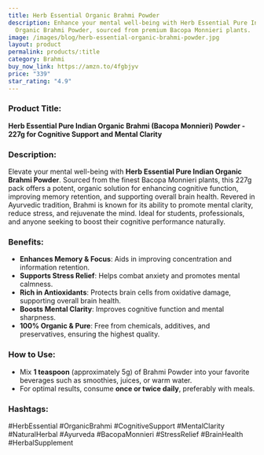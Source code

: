 ```yaml
---
title: Herb Essential Organic Brahmi Powder
description: Enhance your mental well-being with Herb Essential Pure Indian
  Organic Brahmi Powder, sourced from premium Bacopa Monnieri plants.
image: /images/blog/herb-essential-organic-brahmi-powder.jpg
layout: product
permalink: products/:title
category: Brahmi
buy_now_link: https://amzn.to/4fgbjyv
price: "339"
star_rating: "4.9"
---
```

### Product Title:
**Herb Essential Pure Indian Organic Brahmi (Bacopa Monnieri) Powder - 227g for Cognitive Support and Mental Clarity**

### Description:
Elevate your mental well-being with **Herb Essential Pure Indian Organic Brahmi Powder**. Sourced from the finest Bacopa Monnieri plants, this 227g pack offers a potent, organic solution for enhancing cognitive function, improving memory retention, and supporting overall brain health. Revered in Ayurvedic tradition, Brahmi is known for its ability to promote mental clarity, reduce stress, and rejuvenate the mind. Ideal for students, professionals, and anyone seeking to boost their cognitive performance naturally.

### Benefits:
- **Enhances Memory & Focus**: Aids in improving concentration and information retention.
- **Supports Stress Relief**: Helps combat anxiety and promotes mental calmness.
- **Rich in Antioxidants**: Protects brain cells from oxidative damage, supporting overall brain health.
- **Boosts Mental Clarity**: Improves cognitive function and mental sharpness.
- **100% Organic & Pure**: Free from chemicals, additives, and preservatives, ensuring the highest quality.

### How to Use:
- Mix **1 teaspoon** (approximately 5g) of Brahmi Powder into your favorite beverages such as smoothies, juices, or warm water.
- For optimal results, consume **once or twice daily**, preferably with meals.

### Hashtags:
#HerbEssential #OrganicBrahmi #CognitiveSupport #MentalClarity #NaturalHerbal #Ayurveda #BacopaMonnieri #StressRelief #BrainHealth #HerbalSupplement
